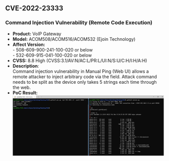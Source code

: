 ## CVE-2022-23333
### Command Injection Vulnerability (Remote Code Execution)
- **Product:** VoIP Gateway
- **Model:** ACOM508/ACOM516/ACOM532 (Ejoin Technology)
- **Affect Version:**  
  \- 508-609-900-241-100-020 or below  
  \- 532-609-915-041-100-020 or below
- **CVSS:** 8.8 High (CVSS:3.1/AV:N/AC:L/PR:L/UI:N/S:U/C:H/I:H/A:H)
- **Description**:   
  Command injection vulnerability in Manual Ping (Web UI) allows a remote attacker to inject arbitrary code via the field. Attack command needs to be split as the device only takes 5 strings each time through the web.
- **PoC Result:**
![image](PoC_ReverseShell.jpg)